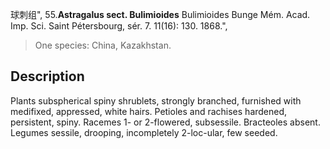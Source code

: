 球刺组",
55.**Astragalus sect. Bulimioides** Bulimioides Bunge Mém. Acad. Imp. Sci. Saint Pétersbourg, sér. 7. 11(16): 130. 1868.",

> One species: China, Kazakhstan.

## Description
Plants subspherical spiny shrublets, strongly branched, furnished with medifixed, appressed, white hairs. Petioles and rachises hardened, persistent, spiny. Racemes 1- or 2-flowered, subsessile. Bracteoles absent. Legumes sessile, drooping, incompletely 2-loc-ular, few seeded.
